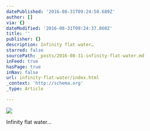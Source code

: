 ```yaml
---
datePublished: '2016-08-31T09:24:50.689Z'
author: []
via: {}
dateModified: '2016-08-31T09:24:37.860Z'
title: ''
publisher: {}
description: Infinity flat water…
starred: false
sourcePath: _posts/2016-08-31-infinity-flat-water.md
inFeed: true
hasPage: true
inNav: false
url: infinity-flat-water/index.html
_context: 'http://schema.org'
_type: Article

---
```

![](https://the-grid-user-content.s3-us-west-2.amazonaws.com/1b5ee1d5-6068-4202-8f84-e4dc2ae1242a.jpg)

Infinity flat water...